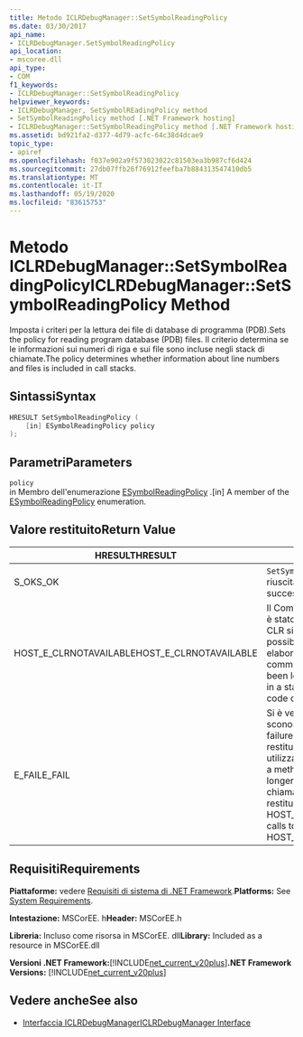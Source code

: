 ```yaml
---
title: Metodo ICLRDebugManager::SetSymbolReadingPolicy
ms.date: 03/30/2017
api_name:
- ICLRDebugManager.SetSymbolReadingPolicy
api_location:
- mscoree.dll
api_type:
- COM
f1_keywords:
- ICLRDebugManager::SetSymbolReadingPolicy
helpviewer_keywords:
- ICLRDebugManager, SetSymbolREadingPolicy method
- SetSymbolReadingPolicy method [.NET Framework hosting]
- ICLRDebugManager::SetSymbolReadingPolicy method [.NET Framework hosting]
ms.assetid: bd921fa2-d377-4d79-acfc-64c38d4dcae9
topic_type:
- apiref
ms.openlocfilehash: f037e902a9f573023022c81503ea3b987cf6d424
ms.sourcegitcommit: 27db07ffb26f76912feefba7b884313547410db5
ms.translationtype: MT
ms.contentlocale: it-IT
ms.lasthandoff: 05/19/2020
ms.locfileid: "83615753"
---
```

# <a name="iclrdebugmanagersetsymbolreadingpolicy-method"></a><span data-ttu-id="2ad87-102">Metodo ICLRDebugManager::SetSymbolReadingPolicy</span><span class="sxs-lookup"><span data-stu-id="2ad87-102">ICLRDebugManager::SetSymbolReadingPolicy Method</span></span>
<span data-ttu-id="2ad87-103">Imposta i criteri per la lettura dei file di database di programma (PDB).</span><span class="sxs-lookup"><span data-stu-id="2ad87-103">Sets the policy for reading program database (PDB) files.</span></span> <span data-ttu-id="2ad87-104">Il criterio determina se le informazioni sui numeri di riga e sui file sono incluse negli stack di chiamate.</span><span class="sxs-lookup"><span data-stu-id="2ad87-104">The policy determines whether information about line numbers and files is included in call stacks.</span></span>  
  
## <a name="syntax"></a><span data-ttu-id="2ad87-105">Sintassi</span><span class="sxs-lookup"><span data-stu-id="2ad87-105">Syntax</span></span>  
  
```cpp  
HRESULT SetSymbolReadingPolicy (  
    [in] ESymbolReadingPolicy policy  
);  
```  
  
## <a name="parameters"></a><span data-ttu-id="2ad87-106">Parametri</span><span class="sxs-lookup"><span data-stu-id="2ad87-106">Parameters</span></span>  
 `policy`  
 <span data-ttu-id="2ad87-107">in Membro dell'enumerazione [ESymbolReadingPolicy](esymbolreadingpolicy-enumeration.md) .</span><span class="sxs-lookup"><span data-stu-id="2ad87-107">[in] A member of the [ESymbolReadingPolicy](esymbolreadingpolicy-enumeration.md) enumeration.</span></span>  
  
## <a name="return-value"></a><span data-ttu-id="2ad87-108">Valore restituito</span><span class="sxs-lookup"><span data-stu-id="2ad87-108">Return Value</span></span>  
  
|<span data-ttu-id="2ad87-109">HRESULT</span><span class="sxs-lookup"><span data-stu-id="2ad87-109">HRESULT</span></span>|<span data-ttu-id="2ad87-110">Description</span><span class="sxs-lookup"><span data-stu-id="2ad87-110">Description</span></span>|  
|-------------|-----------------|  
|<span data-ttu-id="2ad87-111">S_OK</span><span class="sxs-lookup"><span data-stu-id="2ad87-111">S_OK</span></span>|<span data-ttu-id="2ad87-112">`SetSymbolReadingPolicy`la restituzione è riuscita.</span><span class="sxs-lookup"><span data-stu-id="2ad87-112">`SetSymbolReadingPolicy` returned successfully.</span></span>|  
|<span data-ttu-id="2ad87-113">HOST_E_CLRNOTAVAILABLE</span><span class="sxs-lookup"><span data-stu-id="2ad87-113">HOST_E_CLRNOTAVAILABLE</span></span>|<span data-ttu-id="2ad87-114">Il Common Language Runtime (CLR) non è stato caricato in un processo oppure CLR si trova in uno stato in cui non è possibile eseguire codice gestito o elaborare la chiamata correttamente.</span><span class="sxs-lookup"><span data-stu-id="2ad87-114">The common language runtime (CLR) has not been loaded into a process, or the CLR is in a state in which it cannot run managed code or process the call successfully.</span></span>|  
|<span data-ttu-id="2ad87-115">E_FAIL</span><span class="sxs-lookup"><span data-stu-id="2ad87-115">E_FAIL</span></span>|<span data-ttu-id="2ad87-116">Si è verificato un errore irreversibile sconosciuto.</span><span class="sxs-lookup"><span data-stu-id="2ad87-116">An unknown catastrophic failure occurred.</span></span> <span data-ttu-id="2ad87-117">Dopo che un metodo restituisce E_FAIL, CLR non è più utilizzabile all'interno del processo.</span><span class="sxs-lookup"><span data-stu-id="2ad87-117">After a method returns E_FAIL, the CLR is no longer usable within the process.</span></span> <span data-ttu-id="2ad87-118">Le chiamate successive ai metodi di hosting restituiscono HOST_E_CLRNOTAVAILABLE.</span><span class="sxs-lookup"><span data-stu-id="2ad87-118">Subsequent calls to hosting methods return HOST_E_CLRNOTAVAILABLE.</span></span>|  
  
## <a name="requirements"></a><span data-ttu-id="2ad87-119">Requisiti</span><span class="sxs-lookup"><span data-stu-id="2ad87-119">Requirements</span></span>  
 <span data-ttu-id="2ad87-120">**Piattaforme:** vedere [Requisiti di sistema di .NET Framework](../../get-started/system-requirements.md).</span><span class="sxs-lookup"><span data-stu-id="2ad87-120">**Platforms:** See [System Requirements](../../get-started/system-requirements.md).</span></span>  
  
 <span data-ttu-id="2ad87-121">**Intestazione:** MSCorEE. h</span><span class="sxs-lookup"><span data-stu-id="2ad87-121">**Header:** MSCorEE.h</span></span>  
  
 <span data-ttu-id="2ad87-122">**Libreria:** Incluso come risorsa in MSCorEE. dll</span><span class="sxs-lookup"><span data-stu-id="2ad87-122">**Library:** Included as a resource in MSCorEE.dll</span></span>  
  
 <span data-ttu-id="2ad87-123">**Versioni .NET Framework:**[!INCLUDE[net_current_v20plus](../../../../includes/net-current-v20plus-md.md)]</span><span class="sxs-lookup"><span data-stu-id="2ad87-123">**.NET Framework Versions:** [!INCLUDE[net_current_v20plus](../../../../includes/net-current-v20plus-md.md)]</span></span>  
  
## <a name="see-also"></a><span data-ttu-id="2ad87-124">Vedere anche</span><span class="sxs-lookup"><span data-stu-id="2ad87-124">See also</span></span>

- [<span data-ttu-id="2ad87-125">Interfaccia ICLRDebugManager</span><span class="sxs-lookup"><span data-stu-id="2ad87-125">ICLRDebugManager Interface</span></span>](iclrdebugmanager-interface.md)
